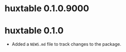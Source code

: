 # huxtable 0.1.0.9000

# huxtable 0.1.0

* Added a `NEWS.md` file to track changes to the package.



